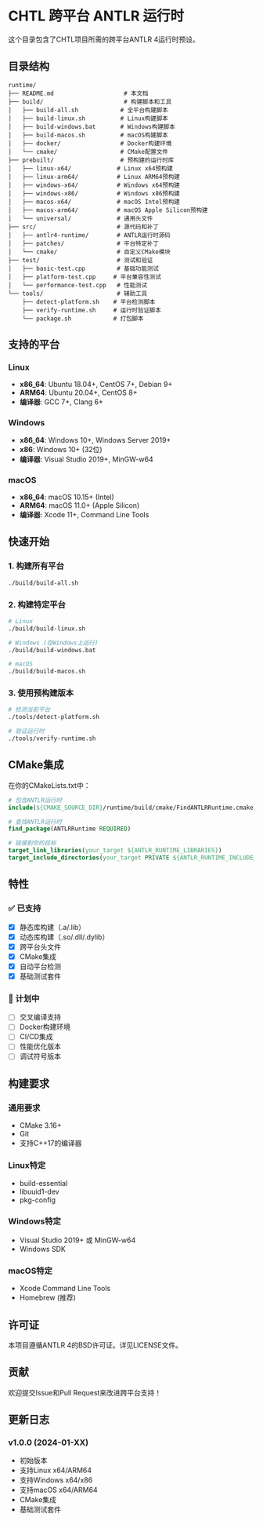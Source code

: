 # CHTL 跨平台 ANTLR 运行时

这个目录包含了CHTL项目所需的跨平台ANTLR 4运行时预设。

## 目录结构

```
runtime/
├── README.md                    # 本文档
├── build/                       # 构建脚本和工具
│   ├── build-all.sh            # 全平台构建脚本
│   ├── build-linux.sh          # Linux构建脚本
│   ├── build-windows.bat       # Windows构建脚本
│   ├── build-macos.sh          # macOS构建脚本
│   ├── docker/                 # Docker构建环境
│   └── cmake/                  # CMake配置文件
├── prebuilt/                   # 预构建的运行时库
│   ├── linux-x64/             # Linux x64预构建
│   ├── linux-arm64/           # Linux ARM64预构建
│   ├── windows-x64/           # Windows x64预构建
│   ├── windows-x86/           # Windows x86预构建
│   ├── macos-x64/             # macOS Intel预构建
│   ├── macos-arm64/           # macOS Apple Silicon预构建
│   └── universal/             # 通用头文件
├── src/                       # 源代码和补丁
│   ├── antlr4-runtime/        # ANTLR运行时源码
│   ├── patches/               # 平台特定补丁
│   └── cmake/                 # 自定义CMake模块
├── test/                      # 测试和验证
│   ├── basic-test.cpp         # 基础功能测试
│   ├── platform-test.cpp     # 平台兼容性测试
│   └── performance-test.cpp   # 性能测试
└── tools/                     # 辅助工具
    ├── detect-platform.sh    # 平台检测脚本
    ├── verify-runtime.sh     # 运行时验证脚本
    └── package.sh            # 打包脚本
```

## 支持的平台

### Linux
- **x86_64**: Ubuntu 18.04+, CentOS 7+, Debian 9+
- **ARM64**: Ubuntu 20.04+, CentOS 8+
- **编译器**: GCC 7+, Clang 6+

### Windows
- **x86_64**: Windows 10+, Windows Server 2019+
- **x86**: Windows 10+ (32位)
- **编译器**: Visual Studio 2019+, MinGW-w64

### macOS
- **x86_64**: macOS 10.15+ (Intel)
- **ARM64**: macOS 11.0+ (Apple Silicon)
- **编译器**: Xcode 11+, Command Line Tools

## 快速开始

### 1. 构建所有平台
```bash
./build/build-all.sh
```

### 2. 构建特定平台
```bash
# Linux
./build/build-linux.sh

# Windows (在Windows上运行)
./build/build-windows.bat

# macOS
./build/build-macos.sh
```

### 3. 使用预构建版本
```bash
# 检测当前平台
./tools/detect-platform.sh

# 验证运行时
./tools/verify-runtime.sh
```

## CMake集成

在你的CMakeLists.txt中：

```cmake
# 包含ANTLR运行时
include(${CMAKE_SOURCE_DIR}/runtime/build/cmake/FindANTLRRuntime.cmake)

# 查找ANTLR运行时
find_package(ANTLRRuntime REQUIRED)

# 链接到你的目标
target_link_libraries(your_target ${ANTLR_RUNTIME_LIBRARIES})
target_include_directories(your_target PRIVATE ${ANTLR_RUNTIME_INCLUDE_DIRS})
```

## 特性

### ✅ 已支持
- [x] 静态库构建（.a/.lib）
- [x] 动态库构建（.so/.dll/.dylib）
- [x] 跨平台头文件
- [x] CMake集成
- [x] 自动平台检测
- [x] 基础测试套件

### 🚧 计划中
- [ ] 交叉编译支持
- [ ] Docker构建环境
- [ ] CI/CD集成
- [ ] 性能优化版本
- [ ] 调试符号版本

## 构建要求

### 通用要求
- CMake 3.16+
- Git
- 支持C++17的编译器

### Linux特定
- build-essential
- libuuid1-dev
- pkg-config

### Windows特定
- Visual Studio 2019+ 或 MinGW-w64
- Windows SDK

### macOS特定
- Xcode Command Line Tools
- Homebrew (推荐)

## 许可证

本项目遵循ANTLR 4的BSD许可证。详见LICENSE文件。

## 贡献

欢迎提交Issue和Pull Request来改进跨平台支持！

## 更新日志

### v1.0.0 (2024-01-XX)
- 初始版本
- 支持Linux x64/ARM64
- 支持Windows x64/x86
- 支持macOS x64/ARM64
- CMake集成
- 基础测试套件